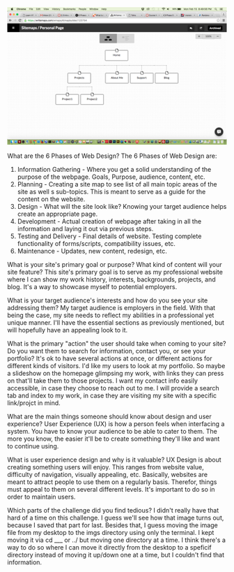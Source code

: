 <!DOCTYPE html>
<html>
	<img src="site-map.png">

What are the 6 Phases of Web Design?
The 6 Phases of Web Design are:
1) Information Gathering - Where you get a solid understanding of the purpose of the webpage. Goals, Purpose, audience, content, etc.
2) Planning - Creating a site map to see list of all main topic areas of the site as well s sub-topics.  This is meant to serve as a guide for the content on the website.
3) Design - What will the site look like?  Knowing your target audience helps create an appropriate page.
4) Development - Actual creation of webpage after taking in all the information and laying it out via previous steps.
5) Testing and Delivery - Final details of website.  Testing complete functionality of forms/scripts, compatibility issues, etc.
6) Maintenance - Updates, new content, redesign, etc.

What is your site's primary goal or purpose? What kind of content will your site feature?
This site's primary goal is to serve as my professional website where I can show my work history, interests, backgrounds, projects, and blog.  It's a way to showcase myself to potential employers.

What is your target audience's interests and how do you see your site addressing them?
My target audience is employers in the field.  With that being the case, my site needs to reflect my abilities in a professional yet unique manner.  I'll have the essential sections as previously mentioned, but will hopefully have an appealing look to it.

What is the primary "action" the user should take when coming to your site? Do you want them to search for information, contact you, or see your portfolio? It's ok to have several actions at once, or different actions for different kinds of visitors.
I'd like my users to look at my portfolio.  So maybe a slideshow on the homepage glimpsing my work, with links they can press on that'll take them to those projects.  I want my contact info easily accessible, in case they choose to reach out to me.  I will provide a search tab and index to my work, in case they are visiting my site with a specific link/projct in mind.

What are the main things someone should know about design and user experience?
User Experience (UX) is how a person feels when interfacing a system.  You have to know your audience to be able to cater to them.  The more you know, the easier it'll be to create something they'll like and want to continue using.

What is user experience design and why is it valuable?
UX Design is about creating something users will enjoy.  This ranges from website value, difficulty of navigation, visually appealing, etc.  Basically, websites are meant to attract people to use them on a regularly basis.  Therefor, things must appeal to them on several different levels.  It's important to do so in order to maintain users.

Which parts of the challenge did you find tedious?
I didn't really have that hard of a time on this challenge.  I guess we'll see how that image turns out, because I saved that part for last.  Besides that, I guess moving the image file from my desktop to the imgs directory using only the terminal.  I kept moving it via cd ___ or ../ but moving one directory at a time.  I think there's a way to do so where I can move it directly from the desktop to a speficif directory instead of moving it up/down one at a time, but I couldn't find that information.
</html>
